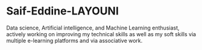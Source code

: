 # Saif-Eddine-LAYOUNI
Data science, Artificial intelligence, and Machine Learning enthusiast, actively working on improving my technical skills as well as my soft skills via multiple e-learning platforms and via associative work.
